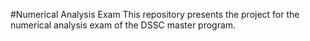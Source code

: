 #Numerical Analysis Exam
This repository presents the project for the numerical analysis exam of 
the DSSC master program.

